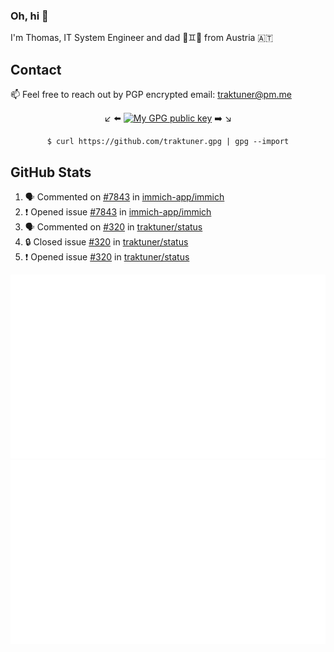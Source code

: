 ### Oh, hi 👋

I'm Thomas, IT System Engineer and dad 👶♊️👶 from Austria 🇦🇹

<!--
**traktuner/traktuner** is a ✨ _special_ ✨ repository because its `README.md` (this file) appears on your GitHub profile.

Here are some ideas to get you started:

- 🔭 I’m currently working on ...
- 🌱 I’m currently learning ...
- 👯 I’m looking to collaborate on ...
- 🤔 I’m looking for help with ...
- 💬 Ask me about ...
- 📫 How to reach me: ...
- 😄 Pronouns: ...
- ⚡ Fun fact: ...
-->

## Contact
📫 Feel free to reach out by PGP encrypted email:
traktuner@pm.me

<div align="center" markdown="1">

↙️ ⬅️ [![My GPG public key](https://img.shields.io/badge/PGP%20public%20key-6D4AFF?style=for-the-badge)](https://github.com/traktuner.gpg) ➡️ ↘️

```shell
$ curl https://github.com/traktuner.gpg | gpg --import
```

</div>

## GitHub Stats
<!--START_SECTION:activity-->
1. 🗣 Commented on [#7843](https://github.com/immich-app/immich/issues/7843#issuecomment-1988276319) in [immich-app/immich](https://github.com/immich-app/immich)
2. ❗ Opened issue [#7843](https://github.com/immich-app/immich/issues/7843) in [immich-app/immich](https://github.com/immich-app/immich)
3. 🗣 Commented on [#320](https://github.com/traktuner/status/issues/320#issuecomment-1987716028) in [traktuner/status](https://github.com/traktuner/status)
4. 🔒 Closed issue [#320](https://github.com/traktuner/status/issues/320) in [traktuner/status](https://github.com/traktuner/status)
5. ❗ Opened issue [#320](https://github.com/traktuner/status/issues/320) in [traktuner/status](https://github.com/traktuner/status)
<!--END_SECTION:activity-->

![](https://github.com/traktuner/traktuner/blob/master/generated/overview.svg)
![](https://github.com/traktuner/traktuner/blob/master/generated/languages.svg)
